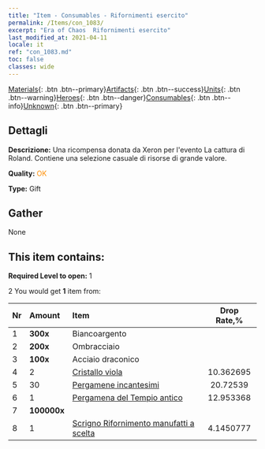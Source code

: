 ```yaml
---
title: "Item - Consumables - Rifornimenti esercito"
permalink: /Items/con_1083/
excerpt: "Era of Chaos  Rifornimenti esercito"
last_modified_at: 2021-04-11
locale: it
ref: "con_1083.md"
toc: false
classes: wide
---
```

 [Materials](/it/Items/){: .btn .btn--primary}[Artifacts](/it/Items/Artifacts/){: .btn .btn--success}[Units](/it/Items/Units/){: .btn .btn--warning}[Heroes](/it/Items/Heroes/){: .btn .btn--danger}[Consumables](/it/Items/Consumables/){: .btn .btn--info}[Unknown](/it/Items/Unknown/){: .btn .btn--primary}

## Dettagli
 **Descrizione:** Una ricompensa donata da Xeron per l'evento La cattura di Roland. Contiene una selezione casuale di risorse di grande valore.

 **Quality:** <span style="color: #FF8C00">OK</span>

 **Type:** Gift

## Gather

  None

## This item contains:

 **Required Level to open:** 1

 2 You would get **1** item  from:

  | Nr | Amount |     Item    | Drop Rate,% |
  |:---|:-------|:------------|:---------:|
  | 1 |  **300x** | Biancoargento |  | 12.953368 | 
  | 2 |  **200x** | Ombracciaio |  | 15.544042 | 
  | 3 |  **100x** | Acciaio draconico |  | 12.953368 | 
  | 4 | 2 | [Cristallo viola](/it/Items/con_720/) | 10.362695 | 
  | 5 | 30 | [Pergamene incantesimi](/it/Items/con_694/) | 20.72539 | 
  | 6 | 1 | [Pergamena del Tempio antico](/it/Items/con_697/) | 12.953368 | 
  | 7 |  **100000x** | <i class="fas fa-coins"/> |  | 10.362695 | 
  | 8 | 1 | [Scrigno Rifornimento manufatti a scelta](/it/Items/con_1084/) | 4.1450777 | 
